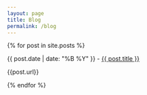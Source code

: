 ```yaml
---
layout: page
title: Blog
permalink: /blog
---
```



{% for post in site.posts %}
    
{{ post.date | date: "%B %Y" }} - [{{ post.title }}]({{post.url}}/)

{{post.url}}

  
{% endfor %}

